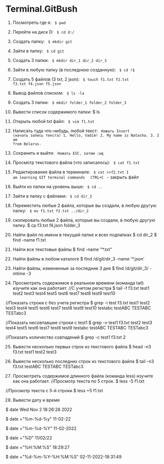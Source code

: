 # Terminal.GitBush
1) Посмотреть где я: <code> $ pwd </code>
2) Перейти на диск D: <code> $ cd d:/ </code>
3) Создать папку: <code> $ mkdir git</code>
4) Зайти в папку: <code> $ cd git </code>
5) Создать 3 папки: <code> $ mkdir dir_1 dir_2 dir_3 </code>
6) Зайти в любую папку (в последнюю созданную): <code> $ cd !$ </code>
7) Создать 5 файлов (3 txt, 2 json): <code> $ touch f1.txt f2.txt f3.txt f4.json f5.json </code>
8) Вывод файлов списком: <code> $ ls -la </code>
9) Создать 3 папки: <code> $ mkdir folder_1 folder_2 folder_3 </code>
10) Вывести список содержимого папки: </code> $ ls </code>
11) Открыть любой txt файл: <code> $ vim f1.txt </code>
12) Написать туда что-нибудь, любой текст: <code> Нажать Insert (начать запись текста) 1. Hello, Vadim! 2. My name is Natasha. 3. I am from Belarus. </code>
13) Сохранить и выйти: <code> Нажать ESC, затем  :wq </code> 
14) Просмотр текстового файла (что записалось): <code> $ cat f1.txt </code>
15) Редактирование файла в терминале: <code> $ cat >>f2.txt I am learning GIT terminal commands </code> <code> CTRL+C </code> - закрыть файл
16) Выйти из папки на уровень выше: <code> $ cd .. </code>
17) Зайти в папку с файлами: <code> $ cd dir_3 </code>
18) Переместить любые 2 файла, которые вы создали, в любую другую папку: <code> $ mv f1.txt f2.txt ../dir_2 </code>

19) скопировать любые 2 файла, которые вы создали, в любую другую папку.
$ cp f3.txt f4.json folder_3

20) Найти файл по имени в текущей папке и всех подпапках
$ cd dir_2
$ find -name f1.txt

21) Найти все текстовые файлы 
$ find -name "*.txt"

22) Найти файлы в любом каталоге
$ find /d/git/dir_3 -name '*.json'

23) Найти файлы, измененные за последние 3 дня
$ find /d/git/dir_3/ -mtime -3

24) Просмотреть содержимое в реальном времени (команда tail) изучите как она работает.
//С учетом регистра
$ tail -f f3.txt
test1
test2
test3
test4
test5
test6
test7
test8
test9
test10

//Показать строки с без учета регистра
$ grep -i test f3.txt
test1
test2
test3
test4
test5
test6
test7
test8
test9
test10
testabc
testABC
TESTABC
TESTabc3

//Показать несовпавшие строки с test1
$ grep -v test1 f3.txt
test2
test3
test4
test5
test6
test7
test8
test9
testabc
testABC
TESTABC
TESTabc3

//Показать количество совпадений
$ grep -c test1 f3.txt
2

25) Вывести несколько первых строк из текстового файла
$ head -n3 f3.txt
test1
test2
test3

26) Вывести несколько последних строк из текстового файла
$ tail -n3 f3.txt
testABC
TESTABC
TESTabc3

27) Просмотреть содержимое длинного файла (команда less) изучите как она работает.
//Просмотр текста по 5 строк.
$ less -5 f1.txt

//Просмотр текста с 5-й строки
$ less +5 f1.txt

28) Вывести дату и время

$ date
Wed Nov  2 18:26:28     2022

$ date +"%m-%d-%y"
11-02-22

$ date +"%m-%d-%Y"
11-02-2022

$ date +"%D"
11/02/22

$ date +"%H:%M:%S"
18:29:27

$ date +"%d-%m-%Y-%H:%M:%S"
02-11-2022-18:31:49
